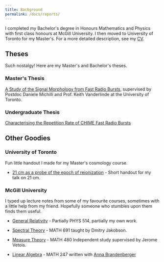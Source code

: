 ```yaml
---
title: Background
permalink: /docs/reports/
---
```


I completed my Bachelor's degree in Honours Mathematics and Physics with first class honours at McGill University. 
I then moved to University of Toronto for my Master's.
  For a more detailed description, see my [CV](https://github.com/DanielaBreitman/DanielaBreitman.github.io/blob/master/Files/CV.pdf).
## Theses

Such nostalgy! Here are my Master's and Bachelor's theses.

### Master's Thesis
[A Study of the Signal Morphology from Fast Radio Bursts](https://github.com/DanielaBreitman/DanielaBreitman.github.io/blob/master/Files/UofT_MSc.pdf), supervised by Postdoc Daniele Michilli and Prof. Keith Vanderlinde at the University of Toronto.

### Undergraduate Thesis
[Characterising the Repetition Rate of CHIME Fast Radio Bursts](https://github.com/DanielaBreitman/DanielaBreitman.github.io/blob/master/Files/PHYS_459_final_thesis.pdf)

## Other Goodies


### University of Toronto

Fun little handout I made for my Master's cosmology course. 

- [21 cm as a probe of the epoch of reionization](https://github.com/DanielaBreitman/DanielaBreitman.github.io/blob/master/Files/21cm_handout.pdf) - Short handout for my talk on 21 cm. 

### McGill University

I typed up lecture notes from some of my favourite courses, sometimes with a little help from my friend. Hopefully someone who stumbles upon them finds them useful.

- [General Relativity](https://github.com/DanielaBreitman/DanielaBreitman.github.io/blob/master/Files/PHYS_514___Notes.pdf) - Partially PHYS 514, partially my own work.

- [Spectral Theory](https://github.com/DanielaBreitman/DanielaBreitman.github.io/blob/master/Files/MATH_691___Notes.pdf) - MATH 691 taught by Dmitry Jakobson.

- [Measure Theory](https://github.com/DanielaBreitman/DanielaBreitman.github.io/blob/master/Files/MATH_480___Notes.pdf) - MATH 480 Independent study supervised by Jerome Vetois.

- [Linear Algebra](https://github.com/DanielaBreitman/DanielaBreitman.github.io/blob/master/Files/MATH_247__Honours_Applied_Linear_Algebra.pdf) - MATH 247 written with [Anna Brandenberger](abrandenberger.github.io)
